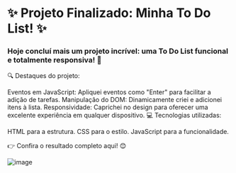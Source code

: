 <h1>✨ Projeto Finalizado: Minha To Do List! ✨</h1>

<h3>Hoje concluí mais um projeto incrível: uma To Do List funcional e totalmente responsiva! 🚀</h3>

🔍 Destaques do projeto:

Eventos em JavaScript: Apliquei eventos como "Enter" para facilitar a adição de tarefas.
Manipulação do DOM: Dinamicamente criei e adicionei itens à lista.
Responsividade: Caprichei no design para oferecer uma excelente experiência em qualquer dispositivo.
💻 Tecnologias utilizadas:

HTML para a estrutura.
CSS para o estilo.
JavaScript para a funcionalidade.

👉 Confira o resultado completo aqui! 😊

![image](https://github.com/user-attachments/assets/b274554f-20ff-4587-8614-f576104274d6)
